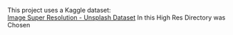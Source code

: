 This project uses a Kaggle dataset:  
[Image Super Resolution - Unsplash Dataset](https://www.kaggle.com/datasets/quadeer15sh/image-super-resolution-from-unsplash)
In this High Res Directory was Chosen

